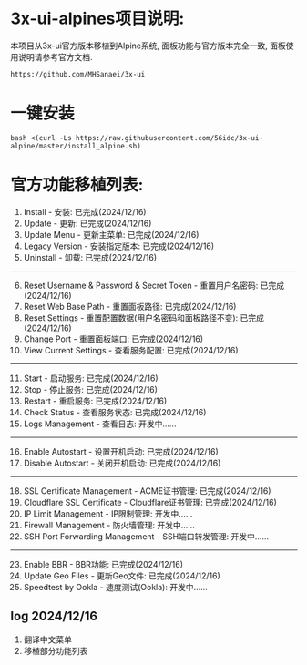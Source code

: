 # 3x-ui-alpines项目说明: 
本项目从3x-ui官方版本移植到Alpine系统, 面板功能与官方版本完全一致, 面板使用说明请参考官方文档.
```
https://github.com/MHSanaei/3x-ui
```

# 一键安装
```
bash <(curl -Ls https://raw.githubusercontent.com/56idc/3x-ui-alpine/master/install_alpine.sh)
```
# 官方功能移植列表:
  1. Install - 安装: 已完成(2024/12/16)
  2. Update - 更新: 已完成(2024/12/16)
  3. Update Menu - 更新主菜单: 已完成(2024/12/16)
  4. Legacy Version - 安装指定版本: 已完成(2024/12/16)
  5. Uninstall - 卸载: 已完成(2024/12/16)
  ---
  6. Reset Username & Password & Secret Token - 重置用户名密码: 已完成(2024/12/16)
  7. Reset Web Base Path - 重置面板路径: 已完成(2024/12/16)
  8. Reset Settings  - 重置配置数据(用户名密码和面板路径不变): 已完成(2024/12/16)
  9. Change Port - 重置面板端口: 已完成(2024/12/16)
  10. View Current Settings - 查看服务配置: 已完成(2024/12/16)
  ---
  11. Start - 启动服务: 已完成(2024/12/16)
  12. Stop - 停止服务: 已完成(2024/12/16)
  13. Restart - 重启服务: 已完成(2024/12/16)
  14. Check Status - 查看服务状态: 已完成(2024/12/16)
  15. Logs Management - 查看日志: 开发中......
  ---
  16. Enable Autostart - 设置开机启动: 已完成(2024/12/16)
  17. Disable Autostart - 关闭开机启动: 已完成(2024/12/16)
  ---
  18. SSL Certificate Management - ACME证书管理: 已完成(2024/12/16)
  19. Cloudflare SSL Certificate - Cloudflare证书管理: 已完成(2024/12/16)
  20. IP Limit Management - IP限制管理: 开发中......
  21. Firewall Management - 防火墙管理: 开发中......
  22. SSH Port Forwarding Management - SSH端口转发管理: 开发中......
  ---
  23. Enable BBR - BBR功能: 已完成(2024/12/16)
  24. Update Geo Files - 更新Geo文件: 已完成(2024/12/16)
  25. Speedtest by Ookla - 速度测试(Ookla): 开发中......

## log 2024/12/16
1. 翻译中文菜单
2. 移植部分功能列表
